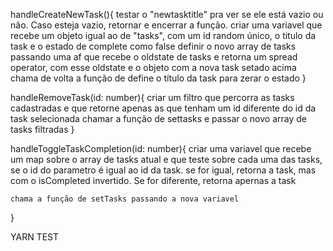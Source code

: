 handleCreateNewTask(){
    testar o "newtasktitle" pra ver se ele está vazio ou não. Caso esteja vazio, retornar e encerrar a função.
    criar uma variavel que recebe um objeto igual ao de "tasks", com um id random único, o titulo da task e o estado de complete como false
    definir o novo array de tasks passando uma af que recebe o oldstate de tasks e retorna um spread operator, com esse oldstate e o objeto com a nova task setado acima
    chama de volta a função de define o título da task para zerar o estado
}

handleRemoveTask(id: number){
    criar um filtro que percorra as tasks cadastradas e que retorne apenas as que tenham um id diferente do id da task selecionada
    chamar a função de settasks e passar o novo array de tasks filtradas
}


handleToggleTaskCompletion(id: number){
    criar uma variavel que recebe um map sobre o array de tasks atual e que teste sobre cada uma das tasks, se o id do parametro é igual ao id da task.
    se for igual, retorna a task, mas com o isCompleted invertido. Se for diferente, retorna apernas a task

    chama a função de setTasks passando a nova variavel
}




YARN TEST